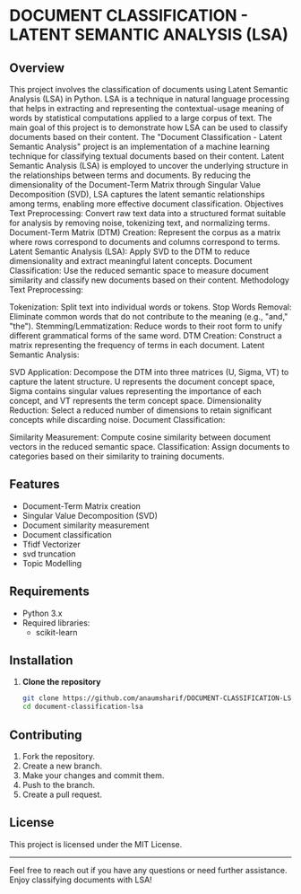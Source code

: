 # DOCUMENT CLASSIFICATION - LATENT SEMANTIC ANALYSIS (LSA)

## Overview
This project involves the classification of documents using Latent Semantic Analysis (LSA) in Python. LSA is a technique in natural language processing that helps in extracting and representing the contextual-usage meaning of words by statistical computations applied to a large corpus of text. The main goal of this project is to demonstrate how LSA can be used to classify documents based on their content.
The "Document Classification - Latent Semantic Analysis" project is an implementation of a machine learning technique for classifying textual documents based on their content. Latent Semantic Analysis (LSA) is employed to uncover the underlying structure in the relationships between terms and documents. By reducing the dimensionality of the Document-Term Matrix through Singular Value Decomposition (SVD), LSA captures the latent semantic relationships among terms, enabling more effective document classification.
Objectives
Text Preprocessing: Convert raw text data into a structured format suitable for analysis by removing noise, tokenizing text, and normalizing terms.
Document-Term Matrix (DTM) Creation: Represent the corpus as a matrix where rows correspond to documents and columns correspond to terms.
Latent Semantic Analysis (LSA): Apply SVD to the DTM to reduce dimensionality and extract meaningful latent concepts.
Document Classification: Use the reduced semantic space to measure document similarity and classify new documents based on their content.
Methodology
Text Preprocessing:

Tokenization: Split text into individual words or tokens.
Stop Words Removal: Eliminate common words that do not contribute to the meaning (e.g., "and," "the").
Stemming/Lemmatization: Reduce words to their root form to unify different grammatical forms of the same word.
DTM Creation: Construct a matrix representing the frequency of terms in each document.
Latent Semantic Analysis:

SVD Application: Decompose the DTM into three matrices (U, Sigma, VT) to capture the latent structure. U represents the document concept space, Sigma contains singular values representing the importance of each concept, and VT represents the term concept space.
Dimensionality Reduction: Select a reduced number of dimensions to retain significant concepts while discarding noise.
Document Classification:

Similarity Measurement: Compute cosine similarity between document vectors in the reduced semantic space.
Classification: Assign documents to categories based on their similarity to training documents.
## Features
- Document-Term Matrix creation
- Singular Value Decomposition (SVD)
- Document similarity measurement
- Document classification
- Tfidf Vectorizer
- svd truncation
- Topic Modelling 

## Requirements
- Python 3.x
- Required libraries:
  - scikit-learn
  

## Installation
1. **Clone the repository**
    ```bash
    git clone https://github.com/anaumsharif/DOCUMENT-CLASSIFICATION-LSA-.git
    cd document-classification-lsa
    ```



## Contributing
1. Fork the repository.
2. Create a new branch.
3. Make your changes and commit them.
4. Push to the branch.
5. Create a pull request.

## License
This project is licensed under the MIT License.

---

Feel free to reach out if you have any questions or need further assistance. Enjoy classifying documents with LSA!

